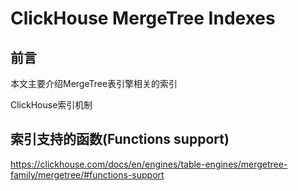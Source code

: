 # ClickHouse MergeTree Indexes

## 前言
本文主要介绍MergeTree表引擎相关的索引


ClickHouse索引机制


## 索引支持的函数(Functions support)
https://clickhouse.com/docs/en/engines/table-engines/mergetree-family/mergetree/#functions-support